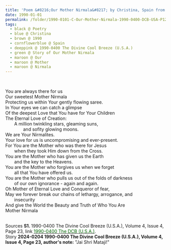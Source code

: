 ```yaml
---
title: 'Poem &#8216;Our Mother Nirmala&#8217; by Christina, Spain from the 1990-0400 The Divine Cool Breeze (U.S.A.), Volume 4, Issue 3, Page 23'
date: 1990-01-01
permalink: /folder/1990-0101-C-Our-Mother-Nirmala-1990-0400-DCB-USA-P12
tags:
  - black @ Poetry
  - blue @ Christina
  - brown @ 1990
  - cornflowerblue @ Spain
  - deeppink @ 1990-0400 The Divine Cool Breeze (U.S.A.)
  - green @ Story of Our Mother Nirmala
  - maroon @ Our
  - maroon @ Mother
  - maroon @ Nirmala  
---
```


<br>

<p>
You are always there for us<br>
Our sweetest Mother Nirmala<br>
Protecting us within Your gently flowing saree.<br>
In Your eyes we can catch a glimpse<br>
Of the deepest Love that You have for Your Children<br>
The Eternal Love of Creation:<br>
&emsp;&emsp;A million twinkling stars, gleaming suns,<br>
&emsp;&emsp;&emsp;&emsp;and sofity glowing moons.<br>
We are Your Nirmalites.<br>
Your love for us is uncompromising and ever-present.<br>
For You are the Mother who was there for Jesus<br>
&emsp;&emsp;when they took Him down from the Cross.<br>
You are the Mother who has given us the Earth<br>
&emsp;&emsp;and the key to the Heavens.<br>
You are the Mother who forgives us when we forget<br>
&emsp;&emsp;all that You have offered us.<br>
You are the Mother who pulls us out of the folds of darkness<br>
&emsp;&emsp;of our own ignorance - again and again.<br>
Oh Mother of Eternal Love and Conqueror of fear,<br>
May we forever break our chains of lethargy, arrogance, and<br>
&emsp;&emsp;insecurity<br>
And give the World the Beauty and Truth of Who You Are<br>
Mother Nirmala<br>
</p>

<br>

<wave-list>
<list-title color="DarkSeaGreen" width="40">Sources</list-title>
  <list-item color="BlanchedAlmond"  width="280"><b>S1. </b> 1990-0400 The Divine Cool Breeze (U.S.A.), Volume 4, Issue 4, Page 23, link <a href="https://b286c762-1c9b-468d-afbf-9f039b298299.usrfiles.com/ugd/b286c7_0746a8fb36824d3082f313d0eda5d33c.pdf"><font color="DarkGreen">1990-0400 The DCB (U.S.A.)</font></a>.</list-item>
</wave-list>

<br>

<wave-list>
<list-title color="DarkSeaGreen" width="25">Story</list-title>
  <list-item color="BlanchedAlmond"  width="280"><b>2024-0204 1990-0400 The Divine Cool Breeze (U.S.A.), Volume 4, Issue 4, Page 23, author's note:</b> "Jai Shri Mataji!"</list-item>
</wave-list>
